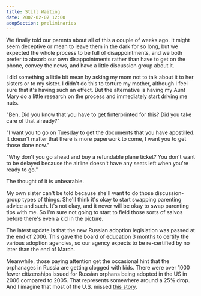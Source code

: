 ```yaml
---
title: Still Waiting
date: 2007-02-07 12:00
adopSection: preliminaries
---
```

We finally told our parents about all of this a couple of weeks ago.  It might seem deceptive or mean to leave them in the dark for so long, but we expected the whole process to be full of disappointments, and we both prefer to absorb our own disappointments rather than have to get on the phone, convey the news, and have a little discussion group about it.

I did something a little bit mean by asking my mom not to talk about it to her sisters or to my sister.  I didn't do this to torture my mother, although I feel sure that it's having such an effect.  But the alternative is having my Aunt Mary do a little research on the process and immediately start driving me nuts.

"Ben, Did you know that you have to get finterprinted for this?  Did you take care of that already?"

"I want you to go on Tuesday to get the documents that you have apostilled.  It doesn't matter that there is more paperwork to come, I want you to get those done now."

"Why don't you go ahead and buy a refundable plane ticket?  You don't want to be delayed because the airline doesn't have any seats left when you're ready to go."

The thought of it is unbearable.

My own sister can't be told because she'll want to do those discussion-group types of things.  She'll think it's okay to start swapping parenting advice and such.  It's not okay, and it never will be okay to swap parenting tips with me.  So I'm sure not going to start to field those sorts of salvos before there's even a kid in the picture.

The latest update is that the new Russian adoption legislation was passed at the end of 2006.  This gave the board of education 3 months to certify the various adoption agencies, so our agency expects to be re-certified by no later than the end of March.  

Meanwhile, those paying attention get the occasional hint that the orphanages in Russia are getting clogged with kids.  There were over 1000 fewer citizenships issued for Russian orphans being adopted in the US in 2006 compared to 2005.  That represents somewhere around a 25% drop.  And I imagine that most of the U.S. missed <a href="http://www.upi.com/NewsTrack/Top_News/20070201-064921-1931r/">this story</a>.